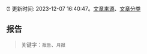 :alarm_clock: 更新时间: 2023-12-07 16:40:47。[文章来源](/README.md)、[文章分类](/TAGS.md)

## 报告


> 关键字：`报告`、`月报`



